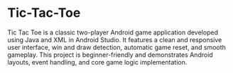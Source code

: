 # Tic-Tac-Toe
Tic Tac Toe is a classic two-player Android game application developed using Java and XML in Android Studio. It features a clean and responsive user interface, win and draw detection, automatic game reset, and smooth gameplay. This project is beginner-friendly and demonstrates Android layouts, event handling, and core game logic implementation.
